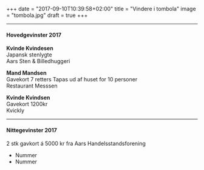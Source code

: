 +++
date = "2017-09-10T10:39:58+02:00"
title = "Vindere i tombola"
image = "tombola.jpg"
draft = true
+++

---


#### Hovedgevinster 2017
**Kvinde Kvindesen** </br>
Japansk stenlygte </br>
Aars Sten & Billedhuggeri


**Mand Mandsen** </br>
Gavekort 7 retters Tapas ud af huset for 10 personer  </br>
Restaurant Messsen  </br>


**Kvinde Kvindsen**  </br>
Gavekort 1200kr  </br>
Kvickly 


---

#### Nittegevinster 2017 
2 stk gavkort á 5000 kr fra Aars Handelsstandsforening </br>
* Nummer </br>
* Nummer
